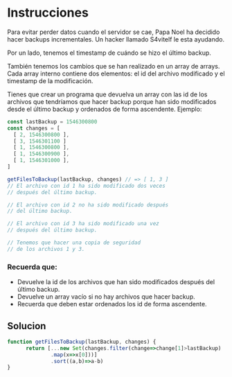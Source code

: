 # Instrucciones

<p>
Para evitar perder datos cuando el servidor se cae, Papa Noel ha decidido hacer backups incrementales. Un hacker llamado S4vitelf le esta ayudando.

Por un lado, tenemos el timestamp de cuándo se hizo el último backup.

También tenemos los cambios que se han realizado en un array de arrays. Cada array interno contiene dos elementos: el id del archivo modificado y el timestamp de la modificación.

Tienes que crear un programa que devuelva un array con las id de los archivos que tendríamos que hacer backup porque han sido modificados desde el último backup y ordenados de forma ascendente. Ejemplo:
</p>

```js
const lastBackup = 1546300800
const changes = [
  [ 2, 1546300800 ],
  [ 3, 1546301100 ]
  [ 1, 1546300800 ],
  [ 1, 1546300900 ],
  [ 1, 1546301000 ],
]

getFilesToBackup(lastBackup, changes) // => [ 1, 3 ]
// El archivo con id 1 ha sido modificado dos veces
// después del último backup.

// El archivo con id 2 no ha sido modificado después
// del último backup.

// El archivo con id 3 ha sido modificado una vez
// después del último backup.

// Tenemos que hacer una copia de seguridad
// de los archivos 1 y 3.
```

<h3>Recuerda que:</h3>
<ul>
  <li>Devuelve la id de los archivos que han sido modificados después del último backup.</li>
  <li>Devuelve un array vacío si no hay archivos que hacer backup.</li>
  <li>Recuerda que deben estar ordenados los id de forma ascendente.</li>
</ul>

<h2>Solucion</h2>

```js
function getFilesToBackup(lastBackup, changes) {
      return [...new Set(changes.filter(change=>change[1]>lastBackup)
              .map(x=>x[0]))]
              .sort((a,b)=>a-b)
}
```
